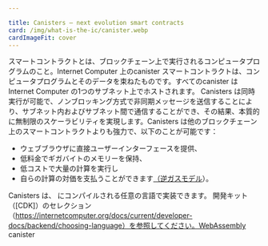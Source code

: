 ```yaml
---

title: Canisters — next evolution smart contracts
card: /img/what-is-the-ic/canister.webp
cardImageFit: cover
---
```

スマートコントラクトとは、ブロックチェーン上で実行されるコンピュータプログラムのこと。Internet Computer 上のcanister スマートコントラクトは、コンピュータプログラムとそのデータを束ねたものです。すべてのcanister はInternet Computer の1つのサブネット上でホストされます。
Canisters は同時実行が可能で、ノンブロッキング方式で非同期メッセージを送信することにより、サブネット内およびサブネット間で通信することができ、その結果、本質的に無制限のスケーラビリティを実現します。Canisters は他のブロックチェーン上のスマートコントラクトよりも強力で、以下のことが可能です：

- ウェブブラウザに直接ユーザーインターフェースを提供、
- 低料金でギガバイトのメモリーを保持、
- 低コストで大量の計算を実行し
- 自らの計算の対価を支払うことができます[（逆ガスモデル](/capabilities/reverse-gas/)）。

Canisters は、 にコンパイルされる任意の言語で実装できます。 開発キット（\[CDK\]）のセレクション（https://internetcomputer.org/docs/current/developer-docs/backend/choosing-language）を参照してください。WebAssembly canister 

<!---


A smart contract is a computer program executed on a blockchain. A canister smart contract on the Internet Computer bundles a computer program and its data. Every canister is hosted on one subnet of the Internet Computer.
Canisters can be executed concurrently and are capable of communicating within and across subnets by sending asynchronous messages in a non-blocking manner, resulting in essentially unbounded scalability. Canisters are more powerful than smart contracts on other blockchains as they can:

- serve a user interface directly to any web browser,
- hold gigabytes of memory for a low fee,
- perform substantial amounts of computation at a low cost, and
- pay for their own computation ([reverse gas model](/capabilities/reverse-gas/)).

Canisters can be implemented in any language that compiles to WebAssembly. See selection of canister development kits ([CDKs])(https://internetcomputer.org/docs/current/developer-docs/backend/choosing-language).

-->
